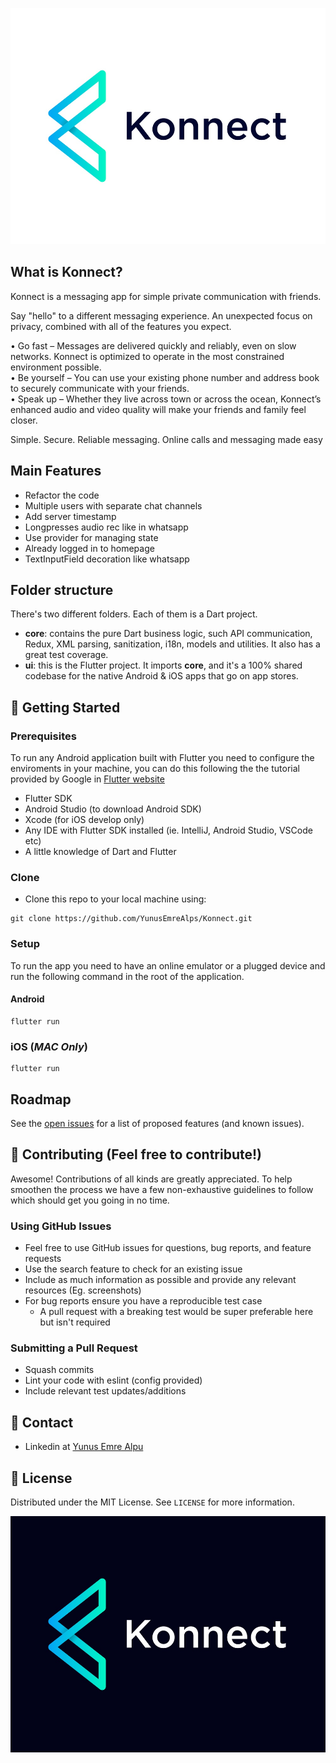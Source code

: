 <!-- PROJECT LOGO -->
<p align="center">
  <a href="https://github.com/YunusEmreAlps/Konnect">
    <img src="ss/konnect.jpg" alt="Konnect">
  </a>
</p>


<!-- ABOUT THE PROJECT -->
## What is Konnect?
Konnect is a messaging app for simple private communication with friends.

Say "hello" to a different messaging experience. An unexpected focus on privacy, combined with all of the features you expect.

• Go fast – Messages are delivered quickly and reliably, even on slow networks. Konnect is optimized to operate in the most constrained environment possible.<br/>
• Be yourself – You can use your existing phone number and address book to securely communicate with your friends.<br/>
• Speak up – Whether they live across town or across the ocean, Konnect’s enhanced audio and video quality will make your friends and family feel closer.<br/>

Simple. Secure. Reliable messaging. Online calls and messaging made easy

## Main Features

- Refactor the code
- Multiple users with separate chat channels
- Add server timestamp
- Longpresses audio rec like in whatsapp
- Use provider for managing state
- Already logged in to homepage
- TextInputField decoration like whatsapp

## Folder structure
There's two different folders. Each of them is a Dart project.

* **core**: contains the pure Dart business logic, such API communication, Redux, XML parsing, sanitization, i18n, models and utilities. 
It also has a great test coverage.
* **ui**: this is the Flutter project. It imports **core**, and it's a 100% shared codebase for the native Android & iOS apps that go on app stores.

<!-- GETTING STARTED -->
## 🚀 Getting Started

### Prerequisites

To run any Android application built with Flutter you need to configure the enviroments in your machine, you can do this following the the tutorial provided by Google in [Flutter website](https://flutter.dev/docs/get-started/install)

- Flutter SDK
- Android Studio (to download Android SDK)
- Xcode (for iOS develop only)
- Any IDE with Flutter SDK installed (ie. IntelliJ, Android Studio, VSCode etc)
- A little knowledge of Dart and Flutter

### Clone

- Clone this repo to your local machine using:

```
git clone https://github.com/YunusEmreAlps/Konnect.git
```

### Setup

To run the app you need to have an online emulator or a plugged device and run the following command in the root of the application.

#### Android
```
flutter run
``` 
### iOS (_MAC Only_)

```
flutter run
``` 

<!-- ROADMAP -->
## Roadmap

See the [open issues](https://github.com/YunusEmreAlps/Konnect/issues) for a list of proposed features (and known issues).


<!-- CONTRIBUTING -->
## 🤔 Contributing (Feel free to contribute!)

Awesome! Contributions of all kinds are greatly appreciated. To help smoothen the process we have a few non-exhaustive guidelines to follow which should get you going in no time.

### Using GitHub Issues

- Feel free to use GitHub issues for questions, bug reports, and feature requests
- Use the search feature to check for an existing issue
- Include as much information as possible and provide any relevant resources (Eg. screenshots)
- For bug reports ensure you have a reproducible test case
  - A pull request with a breaking test would be super preferable here but isn't required

### Submitting a Pull Request

- Squash commits
- Lint your code with eslint (config provided)
- Include relevant test updates/additions

<!-- CONTACT -->
## 📌 Contact

- Linkedin at [Yunus Emre Alpu](https://www.linkedin.com/in/yunus-emre-alpu-5b1496151/)

<!-- LICENSE -->
## 📝 License

Distributed under the MIT License. See `LICENSE` for more information.

<p align="center">
  <a href="https://github.com/YunusEmreAlps/Konnect">
    <img src="ss/konnect_dark.jpg" alt="Konnect Dark">
  </a>
</p>

